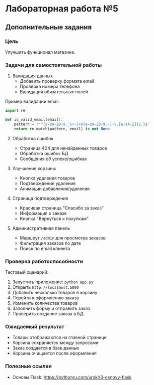 # Лабораторная работа №5

## Дополнительные задания

### Цель
Улучшить функционал магазина.

### Задачи для самостоятельной работы
1. Валидация данных
   - Добавить проверку формата email
   - Проверка номера телефона
   - Валидация обязательных полей

Пример валидации email:

```python
import re

def is_valid_email(email):
    pattern = r'^[a-zA-Z0-9._%+-]+@[a-zA-Z0-9.-]+\.[a-zA-Z]{2,}$'
    return re.match(pattern, email) is not None
```

2. Обработка ошибок
   - Страница 404 для ненайденных товаров
   - Обработка ошибок БД
   - Сообщения об успехе/ошибках

3. Улучшение корзины
   - Кнопка удаления товаров
   - Подтверждение удаления
   - Анимации добавления/удаления

4. Страница подтверждения
   - Красивая страница "Спасибо за заказ"
   - Информация о заказе
   - Кнопка "Вернуться к покупкам"

5. Административная панель
   - Маршрут `/admin` для просмотра заказов
   - Фильтрация заказов по дате
   - Поиск по email клиента

### Проверка работоспособности
Тестовый сценарий:

1. Запустить приложение: `python app.py`
2. Открыть `http://localhost:5000`
3. Добавить несколько товаров в корзину
4. Перейти к оформлению заказа
5. Изменить количества товаров
6. Заполнить форму и отправить заказ
7. Проверить создание заказа в БД

### Ожидаемый результат
- Товары отображаются на главной странице
- Корзина сохраняется между запросами
- Заказ создается в базе данных
- Корзина очищается после оформления

### Полезные ссылки
- Основы Flask: https://pythonru.com/uroki/3-osnovy-flask


